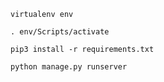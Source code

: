 `virtualenv env`

`. env/Scripts/activate`

`pip3 install -r requirements.txt`

`python manage.py runserver`
